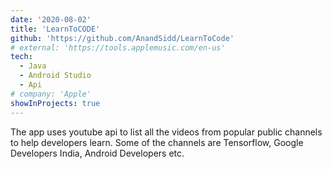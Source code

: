 ```yaml
---
date: '2020-08-02'
title: 'LearnToCODE'
github: 'https://github.com/AnandSidd/LearnToCode'
# external: 'https://tools.applemusic.com/en-us'
tech:
  - Java
  - Android Studio
  - Api
# company: 'Apple'
showInProjects: true
---
```


The app uses youtube api to list all the videos from popular public channels to help developers learn. Some of the channels are Tensorflow, Google Developers India, Android Developers etc.
